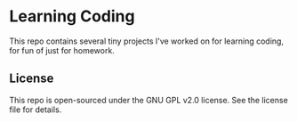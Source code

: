 # Learning Coding

This repo contains several tiny projects I've worked on for learning coding, for fun of just for homework.

## License

This repo is open-sourced under the GNU GPL v2.0 license. See the license file for details.
